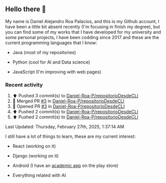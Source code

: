 ## Hello there 👋 

  

My name is Daniel Alejandro Roa Palacios, and this is my Github account, I have been a little bit absent recently (I'm focusing in finish my degree), but you can find some of my works that I have developed for my university and some personal projects, I have been codding since 2017 and these are the current programming languages that I know: 

  

- Java (most of my repositories) 

- Python (cool for AI and Data science) 

- JavaScript (I'm improving with web pages) 

### Recent activity

<!--RECENT_ACTIVITY:start-->
1. ⬆️ Pushed 3 commit(s) to [Daniel-Roa-P/repositorioDesdeCLI](https://github.com/Daniel-Roa-P/repositorioDesdeCLI)<br>
2. 🎉 Merged PR [#3](https://github.com/Daniel-Roa-P/repositorioDesdeCLI/pull/3) in [Daniel-Roa-P/repositorioDesdeCLI](https://github.com/Daniel-Roa-P/repositorioDesdeCLI)<br>
3. 💪 Opened PR [#3](https://github.com/Daniel-Roa-P/repositorioDesdeCLI/pull/3) in [Daniel-Roa-P/repositorioDesdeCLI](https://github.com/Daniel-Roa-P/repositorioDesdeCLI)<br>
4. ⬆️ Pushed 2 commit(s) to [Daniel-Roa-P/repositorioDesdeCLI](https://github.com/Daniel-Roa-P/repositorioDesdeCLI)<br>
5. ⬆️ Pushed 2 commit(s) to [Daniel-Roa-P/repositorioDesdeCLI](https://github.com/Daniel-Roa-P/repositorioDesdeCLI)<br>
<!--RECENT_ACTIVITY:end-->
<!--RECENT_ACTIVITY:last_update-->
Last Updated: Thursday, February 27th, 2025, 1:37:14 AM
<!--RECENT_ACTIVITY:last_update_end-->

I still have a lot of things to learn, these are my current interest: 

- React (working on it) 

- Django (working on it)

- Android (I have an [academic app](https://play.google.com/store/apps/details?id=mi.aplicacion.PromediaTuSemestre) on the play store) 

- Everything related with AI 
